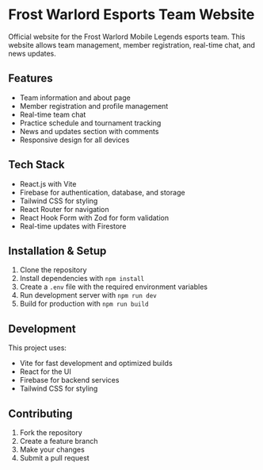 # Frost Warlord Esports Team Website

Official website for the Frost Warlord Mobile Legends esports team. This website allows team management, member registration, real-time chat, and news updates.

## Features

- Team information and about page
- Member registration and profile management
- Real-time team chat
- Practice schedule and tournament tracking
- News and updates section with comments
- Responsive design for all devices

## Tech Stack

- React.js with Vite
- Firebase for authentication, database, and storage
- Tailwind CSS for styling
- React Router for navigation
- React Hook Form with Zod for form validation
- Real-time updates with Firestore

## Installation & Setup

1. Clone the repository
2. Install dependencies with `npm install`
3. Create a `.env` file with the required environment variables
4. Run development server with `npm run dev`
5. Build for production with `npm run build`

## Development

This project uses:
- Vite for fast development and optimized builds
- React for the UI
- Firebase for backend services
- Tailwind CSS for styling

## Contributing

1. Fork the repository
2. Create a feature branch
3. Make your changes
4. Submit a pull request